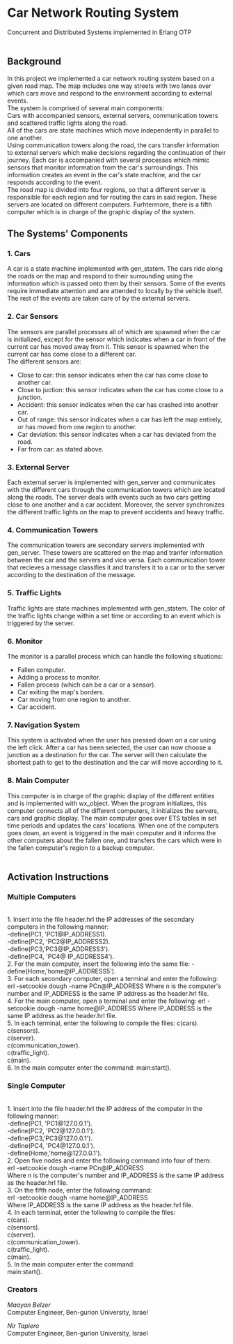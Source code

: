# Car Network Routing System
 Concurrent and Distributed Systems implemented in Erlang OTP 
</br> </br>
## Background
In this project we implemented a car network routing system based on a given road map. The map includes one way streets with two lanes over which cars move and respond to the environment according to external events. 
</br> 
The system is comprised of several main components:
</br>
Cars with accompanied sensors, external servers, communication towers and scattered traffic lights along the road.
</br>
All of the cars are state machines which move independently in parallel to one another.
</br>
Using communication towers along the road, the cars transfer information to external servers which make decisions regarding the continuation of their journey. Each car is accompanied with several processes which mimic sensors that monitor information from the car's surroundings. This information creates an event in the car's state machine, and the car responds according to the event.
</br>
The road map is divided into four regions, so that a different server is responsible for each region and for routing the cars in said region. These servers are located on different computers. Furhtermore, there is a fifth computer which is in charge of the graphic display of the system.
</br>
## The Systems' Components
### 1. Cars
A car is a state machine implemented with gen_statem. The cars ride along the roads on the map and respond to their surrounding using the information which is passed onto them by their sensors. Some of the events require immediate attention and are attended to locally by the vehicle itself. The rest of the events are taken care of by the external servers.
</br>
### 2. Car Sensors
The sensors are parallel processes all of which are spawned when the car is initialized, except for the sensor which indicates when a car in front of the current car has moved away from it. This sensor is spawned when the current car has come close to a different car. 
</br>
The different sensors are: 
- Close to car: this sensor indicates when the car has come close to another car.
- Close to juction: this sensor indicates when the car has come close to a junction.
- Accident: this sensor indicates when the car has crashed into another car.
- Out of range: this sensor indicates when a car has left the map entirely, or has moved from one region to another.
- Car deviation: this sensor indicates when a car has deviated from the road.
- Far from car: as stated above.
### 3. External Server
Each external server is implemented with gen_server and communicates with the different cars through the communication towers which are located along the roads. The server deals with events such as two cars getting close to one another and a car accident. Moreover, the server synchronizes the different traffic lights on the map to prevent accidents and heavy traffic.
</br>
### 4. Communication Towers
The communication towers are secondary servers implemented with gen_server. These towers are scattered on the map and tranfer information between the car and the servers and vice versa. Each communication tower that recieves a message classifies it and transfers it to a car or to the server according to the destination of the message.
</br>
### 5. Traffic Lights
Traffic lights are state machines implemented with gen_statem. The color of the traffic lights change within a set time or according to an event which is triggered by the server.
### 6. Monitor
The monitor is a parallel process which can handle the following situations:
- Fallen computer.
- Adding a process to monitor.
- Fallen process (which can be a car or a sensor).
- Car exiting the map's borders.
- Car moving from one region to another.
- Car accident.
### 7. Navigation System
This system is activated when the user has pressed down on a car using the left click. After a car has been selected, the user can now choose a junction as a destination for the car. The server will then calculate the shortest path to get to the destination and the car will move according to it. 
### 8. Main Computer
This computer is in charge of the graphic display of the different entities and is implemented with wx_object. When the program initializes, this computer connects all of the different computers, it initializes the servers, cars and graphic display. The main computer goes over ETS tables in set time periods and updates the cars' locations. When one of the computers goes down, an event is triggered in the main computer and it informs the other computers about the fallen one, and transfers the cars which were in the fallen computer's region to a backup computer. 
</br></br>
## Activation Instructions
### Multiple Computers
</br>
1. Insert into the file header.hrl the IP addresses of the secondary computers in the following manner:
</br>
-define(PC1, 'PC1@IP_ADDRESS1).
</br>
-define(PC2, 'PC2@IP_ADDRESS2).
</br>
-define(PC3,'PC3@IP_ADDRESS3').
</br>
-define(PC4, 'PC4@ IP_ADDRESS4').
</br>
2. For the main computer, insert the following into the same file:
-define(Home,'home@IP_ADDRESS5').
</br>
3. For each secondary computer, open a terminal and enter the following:
erl -setcookie dough -name PCn@IP_ADDRESS
Where n is the computer's number and IP_ADDRESS is the same IP address as the header.hrl file.
</br>
4. For the main computer, open a terminal and enter the following:
erl -setcookie dough -name home@IP_ADDRESS
Where IP_ADDRESS is the same IP address as the header.hrl file.
</br>
5. In each terminal, enter the following to compile the files:
c(cars).
</br>
c(sensors).
</br>
c(server).
</br>
c(communication_tower).
</br>
c(traffic_light).
</br>
c(main).
</br>
6. In the main computer enter the command:
main:start(). 

### Single Computer 

</br>
1. Insert into the file header.hrl the IP address of the computer in the following manner:
</br>
-define(PC1, 'PC1@127.0.0.1').
</br>
-define(PC2, 'PC2@127.0.0.1').
</br>
-define(PC3,'PC3@127.0.0.1').
</br>
-define(PC4, 'PC4@127.0.0.1').
</br>
-define(Home,'home@127.0.0.1').
</br>
2. Open five nodes and enter the following command into four of them:
</br>
erl -setcookie dough -name PCn@IP_ADDRESS
</br>
Where n is the computer's number and IP_ADDRESS is the same IP address as the header.hrl file.
</br>
3. On the fifth node, enter the following command:
</br>
erl -setcookie dough -name home@IP_ADDRESS
</br>
Where IP_ADDRESS is the same IP address as the header.hrl file.
</br>
4. In each terminal, enter the following to compile the files:
</br>
c(cars).
</br>
c(sensors).
</br>
c(server).
</br>
c(communication_tower).
</br>
c(traffic_light).
</br>
c(main).
</br>
5. In the main computer enter the command:
</br>
main:start().

### Creators
*Maayan Belzer*  
Computer Engineer, Ben-gurion University, Israel

*Nir Tapiero*  
Computer Engineer, Ben-gurion University, Israel

